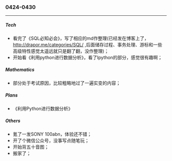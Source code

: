 ### 0424-0430

---
##### Tech
- 看完了《SQL必知必会》，写了相应的md作整理(已经发在博客上了，http://drapor.me/categories/SQL/ ,后面储存过程、事务处理、游标和一些高级特性感觉太遥远就只是翻了翻，没作整理)；
- 开始看《利用python进行数据分析》，看了Ipython的部分，感觉很有趣啊；

##### Mathematics
- 部分处于考试原因，比较粗略地过了一遍实变的内容；

##### Plans
- 《利用Python进行数据分析》

##### Others
- 氪了一发SONY 100abn，体验还不错；
- 开了个微信公众号，没事写点随笔玩；
- 开始背五十音图；
- 搬家了；
